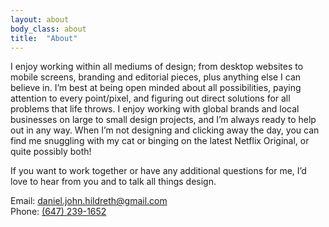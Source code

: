 ```yaml
---
layout: about
body_class: about
title:  "About"
---
```


I enjoy working within all mediums of design; from desktop websites to mobile screens,
branding and editorial pieces, plus anything else I can believe in. I’m best at
being open minded about all possibilities, paying attention to every point/pixel,
and figuring out direct solutions for all problems that life throws. I enjoy
working with global brands and local businesses on large to small design
projects, and I’m always ready to help out in any way. When I’m not designing and
clicking away the day, you can find me snuggling with my cat or binging on the
latest Netflix Original, or quite possibly both!

If you want to work together or have any additional questions for me, I’d love
to hear from you and to talk all things design.


Email: [daniel.john.hildreth@gmail.com](mailto:daniel.john.hildreth@gmail.com)<br/>
Phone: [(647) 239-1652](tel:+16472391652)
